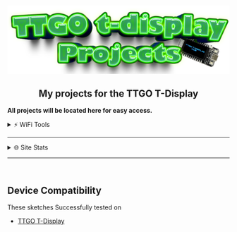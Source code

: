 ![Header](images/ttgoprojects.png)
<br>

<div align="center">
  
  ## My projects for the TTGO T-Display

</div>

<b>All projects will be located here for easy access.</b>

<details>
<summary>⚡️ WiFi Tools</summary>
<br />

- <a href=https://github.com/ATOMNFT/ESP32-TTGO-T-Display-Hub/tree/main/Projects/ttgo-wifi-sniff>ttgo-wifi-sniff</a>
- <a href=https://github.com/ATOMNFT/ESP32-TTGO-T-Display-Hub/tree/main/Projects/ttgo_netscan>Net-Scan</a>

</details>

---

<details>
<summary>🌐 Site Stats</summary>
<br />

- 
- 

</details>

---

<br>
  
  ## Device Compatibility

These sketches Successfully tested on
- [TTGO T-Display](https://www.aliexpress.us/item/3256805784238887.html?spm=a2g0o.order_list.order_list_main.17.1ecc1802gBNP2R&gatewayAdapt=glo2usa)
